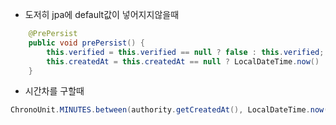 

* 도저히 jpa에 default값이 넣어지지않을때 

```java
    @PrePersist
    public void prePersist() {
        this.verified = this.verified == null ? false : this.verified;
        this.createdAt = this.createdAt == null ? LocalDateTime.now() : this.createdAt;
    }
```


* 시간차를 구할때 
```java
ChronoUnit.MINUTES.between(authority.getCreatedAt(), LocalDateTime.now()
```
